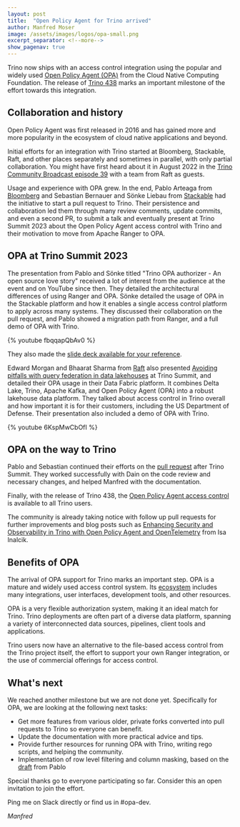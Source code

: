 ```yaml
---
layout: post
title:  "Open Policy Agent for Trino arrived"
author: Manfred Moser
image: /assets/images/logos/opa-small.png
excerpt_separator: <!--more-->
show_pagenav: true
---
```


Trino now ships with an access control integration using the popular and widely
used [Open Policy Agent (OPA)](https://www.openpolicyagent.org/) from the Cloud Native
Computing Foundation. The release of [Trino
438]({{site.url}}/docs/current/release/release-438.html) marks an important
milestone of the effort towards this integration.

<!--more-->

## Collaboration and history

Open Policy Agent was first released in 2016 and has gained more and more
popularity in the ecosystem of cloud native applications and beyond.

Initial efforts for an integration with Trino started at Bloomberg, Stackable,
Raft, and other places separately and sometimes in parallel, with only partial
collaboration. You might have first heard about it in August 2022 in the [Trino
Community Broadcast episode 39]({{site.url}}/episodes/39.html) with a team from
Raft as guests.

Usage and experience with OPA grew. In the end, Pablo Arteaga from
[Bloomberg](https://www.techatbloomberg.com/) and Sebastian Bernauer and Sönke
Liebau from [Stackable](https://stackable.tech/) had the initiative to start a
pull request to Trino. Their persistence and collaboration led them through many
review comments, update commits, and even a second PR, to submit a talk and
eventually present at Trino Summit 2023 about the Open Policy Agent access
control with Trino and their motivation to move from Apache Ranger to OPA.

## OPA at Trino Summit 2023

The presentation from Pablo and Sönke titled "Trino OPA authorizer - An open
source love story" received a lot of interest from the audience at the event and
on YouTube since then. They detailed the architectural differences of using
Ranger and OPA. Sönke detailed the usage of OPA in the Stackable platform and
how it enables a single access control platform to apply across many systems.
They discussed their collaboration on the pull request, and Pablo showed a
migration path from Ranger, and a full demo of OPA with Trino.

{% youtube fbqqapQbAv0 %}

They also made the [slide deck available for your
reference]({{site.url}}/assets/blog/trino-summit-2023/opa-trino.pdf).

Edward Morgan and Bhaarat Sharma from [Raft](https://teamraft.com/) also
presented [Avoiding pitfalls with query federation in data
lakehouses](https://www.youtube.com/watch?v=6KspMwCbOfI) at Trino Summit, and
detailed their OPA usage in their Data Fabric platform. It combines Delta Lake,
Trino, Apache Kafka, and Open Policy Agent (OPA) into a robust lakehouse data
platform. They talked about access control in Trino overall and how important it
is for their customers, including the US Department of Defense. Their
presentation also included a demo of OPA with Trino.

{% youtube 6KspMwCbOfI %}

## OPA on the way to Trino

Pablo and Sebastian continued their efforts on the [pull
request](https://github.com/trinodb/trino/pull/19532) after Trino Summit. They
worked successfully with Dain on the code review and necessary changes, and
helped Manfred with the documentation.

Finally, with the release of Trino 438, the [Open Policy Agent access
control]({{site.url}}/docs/current/security/opa-access-control.html) is available
to all Trino users.

The community is already taking notice with follow up pull requests for further
improvements and blog posts such as [Enhancing Security and Observability in
Trino with Open Policy Agent and
OpenTelemetry](https://www.linkedin.com/pulse/enhancing-security-observability-trino-open-policy-agent-isa-inalcik-zhl9e/)
from Isa Inalcik.

## Benefits of OPA

The arrival of OPA support for Trino marks an important step. OPA is a mature
and widely used access control system. Its
[ecosystem](https://www.openpolicyagent.org/ecosystem/) includes many
integrations, user interfaces, development tools, and other resources.

OPA is a very flexible authorization system, making it an ideal match for Trino.
Trino deployments are often part of a diverse data platform, spanning a variety
 of interconnected data sources, pipelines, client tools and applications.

Trino users now have an alternative to the file-based access
control from the Trino project itself, the effort to support your own Ranger
integration, or the use of commercial offerings for access control.

## What's next

We reached another milestone but we are not done yet. Specifically for OPA, we
are looking at the following next tasks:

* Get more features from various older, private forks converted into pull
  requests to Trino so everyone can benefit.
* Update the documentation with more practical advice and tips.
* Provide further resources for running OPA with Trino, writing rego scripts,
  and helping the community.
* Implementation of row level filtering and column masking, based on the
  [draft](https://github.com/bloomberg/trino/pull/16) from Pablo

Special thanks go to everyone participating so far. Consider this an open
invitation to join the effort.

Ping me on Slack directly or find us in #opa-dev.

*Manfred*